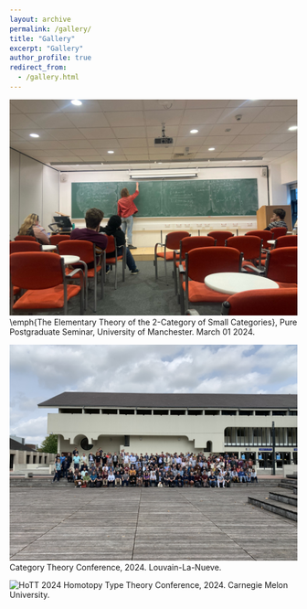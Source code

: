 ```yaml
---
layout: archive
permalink: /gallery/
title: "Gallery"
excerpt: "Gallery"
author_profile: true
redirect_from: 
  - /gallery.html
---
```


![PP-talk](PP-talk.jpg)
\emph{The Elementary Theory of the $2$-Category of Small Categories}, Pure Postgraduate Seminar, University of Manchester. March 01 2024.

![CT2024](CT23_Group_photo.jpg)
Category Theory Conference, 2024. Louvain-La-Nueve.

![HoTT 2024](HoTT_Group_photo.jpeg)
Homotopy Type Theory Conference, 2024. Carnegie Melon University.
